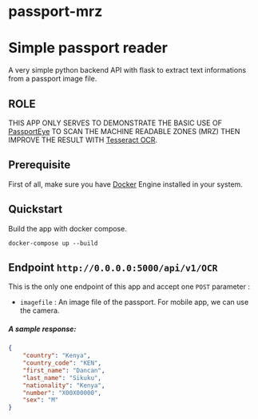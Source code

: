# passport-mrz
# Simple passport reader

A very simple python backend API with flask to extract text informations from a passport image file.

## ROLE
THIS APP ONLY SERVES TO DEMONSTRATE THE BASIC USE OF [PassportEye](https://pypi.org/project/PassportEye/) TO SCAN THE MACHINE READABLE ZONES (MRZ) THEN IMPROVE THE RESULT WITH [Tesseract OCR](https://github.com/tesseract-ocr/tesseract).

## Prerequisite
First of all, make sure you have [Docker](https://docs.docker.com/engine/installation/) Engine installed in your system.

## Quickstart
 Build the app with docker compose.
```
docker-compose up --build
```
## Endpoint `http://0.0.0.0:5000/api/v1/OCR`
This is the only one endpoint of this app and accept one `POST` parameter :
- `imagefile` : An image file of the passport. For mobile app, we can use the camera.

##### A sample response:
```json
{
    "country": "Kenya",
    "country_code": "KEN",
    "first_name": "Dancan",
    "last_name": "Sikuku",
    "nationality": "Kenya",
    "number": "X00X00000",
    "sex": "M"
}
```

